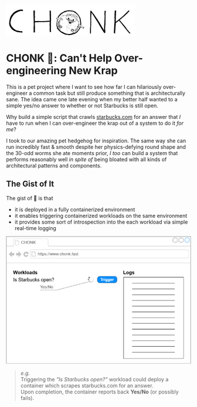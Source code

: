 ![CHONK logo](./docs/logo.png)

CHONK 🦔: Can't Help Over-engineering New Krap
==========================================

This is a pet project where I want to see how far I can hilariously over-engineer a common task but still produce something that is  architecturally sane. The idea came one late evening when my better half wanted to a simple yes/no answer to whether or not Starbucks is still open.

Why build a simple script that crawls [starbucks.com](https://www.starbucks.com) for an answer that _I_ have to run when I can over-engineer the krap out of a system to do it _for me_?

I took to our amazing pet hedgehog for inspiration. The same way she can run incredibly fast & smooth despite her physics-defying round shape and the 30-odd worms she ate moments prior, _I too_ can build a system that performs reasonably well _in spite of_ being bloated with all kinds of architectural patterns and components.

## The Gist of It
The gist of 🦔 is that 
- it is deployed in a fully containerized environment
- it enables triggering containerized workloads on the same environment
- it provides some sort of introspection into the each workload via simple real-time logging

![The Gist of Chonk](./docs/the-gist-of-chonk.png)
> _e.g._  
Triggering the _"Is Starbucks open?"_ workload could deploy a container which scrapes starbucks.com for an answer.  
Upon completion, the container reports back **Yes/No** (or possibly fails).

